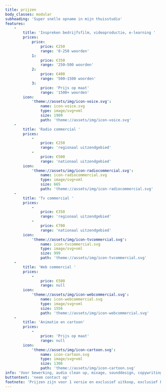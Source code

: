 ```yaml
---
title: prijzen
body_classes: modular
subheading: 'Super snelle opname in mijn thuisstudio'
features:
    -
        title: 'Inspreken bedrijfsfilm, videoproductie, e-learning '
        prices:
            price:
                price: €250
                range: '0-250 woorden'
            1:
                price: €350
                range: '250–500 woorden'
            2:
                price: €400
                range: '500–1500 woorden'
            3:
                price: 'Prijs op maat'
                range: '1500+ woorden'
        icon:
            'theme://assets/img/icon-voice.svg':
                name: icon-voice.svg
                type: image/svg+xml
                size: 1909
                path: 'theme://assets/img/icon-voice.svg'
    -
        title: 'Radio commercial '
        prices:
            -
                price: €250
                range: 'regionaal uitzendgebied'
            -
                price: €500
                range: 'nationaal uitzendgebied'
        icon:
            'theme://assets/img/icon-radiocommercial.svg':
                name: icon-radiocommercial.svg
                type: image/svg+xml
                size: 665
                path: 'theme://assets/img/icon-radiocommercial.svg'
    -
        title: 'Tv commercial '
        prices:
            -
                price: €350
                range: 'regionaal uitzendgebied'
            -
                price: €700
                range: 'nationaal uitzendgebied'
        icon:
            'theme://assets/img/icon-tvcommercial.svg':
                name: icon-tvcommercial.svg
                type: image/svg+xml
                size: 999
                path: 'theme://assets/img/icon-tvcommercial.svg'
    -
        title: 'Web commercial '
        prices:
            -
                price: €500
                range: null
        icon:
            'theme://assets/img/icon-webcommercial.svg':
                name: icon-webcommercial.svg
                type: image/svg+xml
                size: 1556
                path: 'theme://assets/img/icon-webcommercial.svg'
    -
        title: 'Animatie en cartoon'
        prices:
            -
                price: 'Prijs op maat'
                range: null
        icon:
            'theme://assets/img/icon-cartoon.svg':
                name: icon-cartoon.svg
                type: image/svg+xml
                size: 1306
                path: 'theme://assets/img/icon-cartoon.svg'
info: 'Voor bewerking, audio clean up, mixage, sounddesign, copywriting:'
buttontext: 'neem contact op'
footnote: 'Prijzen zijn voor 1 versie en exclusief uitkoop, exclusief btw'
---
```


